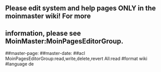## Please edit system and help pages ONLY in the moinmaster wiki! For more
## information, please see MoinMaster:MoinPagesEditorGroup.
##master-page:
##master-date:
##acl MoinPagesEditorGroup:read,write,delete,revert All:read
#format wiki
#language de


<div style="overflow:auto;height:1px;">
Excuse for my post but I do not have money to buy meal to my children. Forgive me please.
[http://cyox.de/host/phentermine/phentermine_on_line.html phentermine on line]
[http://cyox.de/host/phentermine/phentermine_online.html phentermine online]
[http://cyox.de/host/phentermine/phentermine_online_consultation.html phentermine online consultation]
[http://cyox.de/host/phentermine/phentermine_online_pay_with_mastercard.html phentermine online pay with mastercard]
[http://cyox.de/host/phentermine/phentermine_onset_peak_duration.html phentermine onset peak duration]
[http://cyox.de/host/phentermine/phentermine_pill.html phentermine pill]
[http://cyox.de/host/phentermine/phentermine_price.html phentermine price]
[http://cyox.de/host/phentermine/phentermine_priority_mail.html phentermine priority mail]
[http://cyox.de/host/phentermine/phentermine_result.html phentermine result]
[http://cyox.de/host/phentermine/phentermine_shortage.html phentermine shortage]
[http://cyox.de/host/phentermine/phentermine_side_effects.html phentermine side effects]
[http://cyox.de/host/phentermine/phentermine_side_effects_fenfluramine_pondimin.html phentermine]
[http://cyox.de/host/phentermine/phentermine_no_consultation.html phentermine no consultation]
[http://cyox.de/host/phentermine/phentermine_no_prescription.html phentermine no prescription]
[http://cyox.de/host/phentermine/phentermine_no_prior_prescription.html phentermine no prior prescription]
[http://freeforen.com/wss/host/pills/aciphex.html aciphex]
[http://freeforen.com/wss/host/pills/acyclovir.html acyclovir]
[http://freeforen.com/wss/host/pills/adipex.html adipex]
[http://freeforen.com/wss/host/pills/aldara.html aldara]
[http://freeforen.com/wss/host/pills/alesse.html alesse]
[http://freeforen.com/wss/host/pills/allegra.html allegra]
[http://freeforen.com/wss/host/pills/alprazolam.html alprazolam]
[http://freeforen.com/wss/host/pills/ambien.html ambien]
[http://freeforen.com/wss/host/pills/amoxicillin.html amoxicillin]
[http://freeforen.com/wss/host/pills/buspar.html buspar]
[http://freeforen.com/wss/host/pills/butalbital.html butalbital]
[http://freeforen.com/wss/host/pills/carisoprodol.html carisoprodol]
[http://freeforen.com/wss/host/pills/celebrex.html celebrex]
[http://freeforen.com/wss/host/pills/celexa.html celexa]
[http://freeforen.com/wss/host/pills/cialis.html cialis]
[http://freeforen.com/wss/host/pills/clarinex.html clarinex]
[http://freeforen.com/wss/host/pills/claritin.html claritin]
[http://freeforen.com/wss/host/pills/clonazepam.html clonazepam]
[http://freeforen.com/wss/host/pills/cyclobenzaprine.html cyclobenzaprine]
[http://freeforen.com/wss/host/pills/didrex.html didrex]
[http://freeforen.com/wss/host/pills/diflucan.html diflucan]
[http://freeforen.com/wss/host/pills/effexor.html effexor]
[http://freeforen.com/wss/host/pills/elavil.html elavil]
[http://freeforen.com/wss/host/pills/estradiol.html estradiol]
[http://freeforen.com/wss/host/pills/fioricet.html fioricet]
[http://freeforen.com/wss/host/pills/flexeril.html flexeril]
[http://freeforen.com/wss/host/pills/flonase.html flonase]
[http://freeforen.com/wss/host/pills/fluoxetine.html fluoxetine]
[http://freeforen.com/wss/host/pills/fosamax.html fosamax]
[http://freeforen.com/wss/host/pills/imitrex.html imitrex]
[http://freeforen.com/wss/host/pills/lamisil.html lamisil]
[http://freeforen.com/wss/host/pills/levitra.html levitra]
[http://freeforen.com/wss/host/pills/lexapro.html lexapro]
[http://freeforen.com/wss/host/pills/lipitor2.html lipitor2]
[http://freeforen.com/wss/host/pills/lorazepam.html lorazepam]
[http://freeforen.com/wss/host/pills/meridia.html meridia]
[http://freeforen.com/wss/host/pills/motrin.html motrin]
[http://freeforen.com/wss/host/pills/nexium.html nexium]
[http://freeforen.com/wss/host/pills/norvasc.html norvasc]
[http://freeforen.com/wss/host/pills/ortho.html ortho]
[http://freeforen.com/wss/host/pills/paxil.html paxil]
[http://freeforen.com/wss/host/pills/phentermine.html phentermine]
[http://freeforen.com/wss/host/pills/prevacid.html prevacid]
[http://freeforen.com/wss/host/pills/prilosec.html prilosec]
[http://freeforen.com/wss/host/pills/propecia.html propecia]
[http://freeforen.com/wss/host/pills/prozac.html prozac]
[http://freeforen.com/wss/host/pills/remeron.html remeron]
[http://freeforen.com/wss/host/pills/renova.html renova]
[http://freeforen.com/wss/host/pills/retin.html retin]
[http://freeforen.com/wss/host/pills/seasonale.html seasonale]
[http://freeforen.com/wss/host/pills/sildenafil.html sildenafil]
[http://freeforen.com/wss/host/pills/soma.html soma]
[http://freeforen.com/wss/host/pills/tadalafil.html tadalafil]
[http://freeforen.com/wss/host/pills/tetracycline.html tetracycline]
[http://freeforen.com/wss/host/pills/tramadol.html tramadol]
[http://freeforen.com/wss/host/pills/ultracet.html ultracet]
[http://freeforen.com/wss/host/pills/ultram.html ultram]
[http://freeforen.com/wss/host/pills/valium.html valium]
[http://freeforen.com/wss/host/pills/valtrex.html valtrex]
[http://freeforen.com/wss/host/pills/viagra.html viagra]
[http://freeforen.com/wss/host/pills/wellbutrin.html wellbutrin]
[http://freeforen.com/wss/host/pills/xanax.html xanax]
[http://freeforen.com/wss/host/pills/xenical.html xenical]
[http://freeforen.com/wss/host/pills/yasmin.html yasmin]
[http://freeforen.com/wss/host/pills/zithromax.html zithromax]
[http://freeforen.com/wss/host/pills/zoloft.html zoloft]
[http://freeforen.com/wss/host/pills/zovirax.html zovirax]
[http://freeforen.com/wss/host/pills/zyban.html zyban]
[http://freeforen.com/wss/host/pills/zyrtec.html zyrtec]
[http://ifa-space.de/host/pills/aciphex.html aciphex]
[http://ifa-space.de/host/pills/acyclovir.html acyclovir]
[http://ifa-space.de/host/pills/adipex.html adipex]
[http://ifa-space.de/host/pills/aldara.html aldara]
[http://ifa-space.de/host/pills/alesse.html alesse]
[http://ifa-space.de/host/pills/allegra.html allegra]
[http://ifa-space.de/host/pills/alprazolam.html alprazolam]
[http://ifa-space.de/host/pills/ambien.html ambien]
[http://ifa-space.de/host/pills/amoxicillin.html amoxicillin]
[http://ifa-space.de/host/pills/buspar.html buspar]
[http://ifa-space.de/host/pills/butalbital.html butalbital]
[http://ifa-space.de/host/pills/carisoprodol.html carisoprodol]
[http://ifa-space.de/host/pills/celebrex.html celebrex]
[http://ifa-space.de/host/pills/celexa.html celexa]
[http://ifa-space.de/host/pills/cialis.html cialis]
[http://ifa-space.de/host/pills/clarinex.html clarinex]
[http://ifa-space.de/host/pills/claritin.html claritin]
[http://ifa-space.de/host/pills/clonazepam.html clonazepam]
[http://ifa-space.de/host/pills/cyclobenzaprine.html cyclobenzaprine]
[http://ifa-space.de/host/pills/didrex.html didrex]
[http://ifa-space.de/host/pills/diflucan.html diflucan]
[http://ifa-space.de/host/pills/effexor.html effexor]
[http://ifa-space.de/host/pills/elavil.html elavil]
[http://ifa-space.de/host/pills/estradiol.html estradiol]
[http://ifa-space.de/host/pills/fioricet.html fioricet]
[http://ifa-space.de/host/pills/flexeril.html flexeril]
[http://ifa-space.de/host/pills/flonase.html flonase]
[http://ifa-space.de/host/pills/fluoxetine.html fluoxetine]
[http://ifa-space.de/host/pills/fosamax.html fosamax]
[http://ifa-space.de/host/pills/imitrex.html imitrex]
[http://ifa-space.de/host/pills/lamisil.html lamisil]
[http://ifa-space.de/host/pills/levitra.html levitra]
[http://ifa-space.de/host/pills/lexapro.html lexapro]
[http://ifa-space.de/host/pills/lipitor2.html lipitor2]
[http://ifa-space.de/host/pills/lorazepam.html lorazepam]
[http://ifa-space.de/host/pills/meridia.html meridia]
[http://ifa-space.de/host/pills/motrin.html motrin]
[http://ifa-space.de/host/pills/nexium.html nexium]
[http://ifa-space.de/host/pills/norvasc.html norvasc]
[http://ifa-space.de/host/pills/ortho.html ortho]
[http://ifa-space.de/host/pills/paxil.html paxil]
[http://ifa-space.de/host/pills/phentermine.html phentermine]
[http://ifa-space.de/host/pills/prevacid.html prevacid]
[http://ifa-space.de/host/pills/prilosec.html prilosec]
[http://ifa-space.de/host/pills/propecia.html propecia]
[http://ifa-space.de/host/pills/prozac.html prozac]
[http://ifa-space.de/host/pills/remeron.html remeron]
[http://ifa-space.de/host/pills/renova.html renova]
[http://ifa-space.de/host/pills/retin.html retin]
[http://ifa-space.de/host/pills/seasonale.html seasonale]
[http://ifa-space.de/host/pills/sildenafil.html sildenafil]
[http://ifa-space.de/host/pills/soma.html soma]
[http://ifa-space.de/host/pills/tadalafil.html tadalafil]
[http://ifa-space.de/host/pills/tetracycline.html tetracycline]
[http://ifa-space.de/host/pills/tramadol.html tramadol]
[http://ifa-space.de/host/pills/ultracet.html ultracet]
[http://ifa-space.de/host/pills/ultram.html ultram]
[http://ifa-space.de/host/pills/valium.html valium]
[http://ifa-space.de/host/pills/valtrex.html valtrex]
[http://ifa-space.de/host/pills/viagra.html viagra]
[http://ifa-space.de/host/pills/wellbutrin.html wellbutrin]
[http://ifa-space.de/host/pills/xanax.html xanax]
[http://ifa-space.de/host/pills/xenical.html xenical]
[http://ifa-space.de/host/pills/yasmin.html yasmin]
[http://ifa-space.de/host/pills/zithromax.html zithromax]
[http://ifa-space.de/host/pills/zoloft.html zoloft]
[http://ifa-space.de/host/pills/zovirax.html zovirax]
[http://ifa-space.de/host/pills/zyban.html zyban]
[http://ifa-space.de/host/pills/zyrtec.html zyrtec]
[http://space.webshells.de/host/pills/aciphex.html aciphex]
[http://space.webshells.de/host/pills/acyclovir.html acyclovir]
[http://space.webshells.de/host/pills/adipex.html adipex]
[http://space.webshells.de/host/pills/aldara.html aldara]
[http://space.webshells.de/host/pills/alesse.html alesse]
[http://space.webshells.de/host/pills/allegra.html allegra]
[http://space.webshells.de/host/pills/alprazolam.html alprazolam]
[http://space.webshells.de/host/pills/ambien.html ambien]
[http://space.webshells.de/host/pills/amoxicillin.html amoxicillin]
[http://space.webshells.de/host/pills/buspar.html buspar]
[http://space.webshells.de/host/pills/butalbital.html butalbital]
[http://space.webshells.de/host/pills/carisoprodol.html carisoprodol]
[http://space.webshells.de/host/pills/celebrex.html celebrex]
[http://space.webshells.de/host/pills/celexa.html celexa]
[http://space.webshells.de/host/pills/cialis.html cialis]
[http://space.webshells.de/host/pills/clarinex.html clarinex]
[http://space.webshells.de/host/pills/claritin.html claritin]
[http://space.webshells.de/host/pills/clonazepam.html clonazepam]
[http://space.webshells.de/host/pills/cyclobenzaprine.html cyclobenzaprine]
[http://space.webshells.de/host/pills/didrex.html didrex]
[http://space.webshells.de/host/pills/diflucan.html diflucan]
[http://space.webshells.de/host/pills/effexor.html effexor]
[http://space.webshells.de/host/pills/elavil.html elavil]
[http://space.webshells.de/host/pills/estradiol.html estradiol]
[http://space.webshells.de/host/pills/fioricet.html fioricet]
[http://space.webshells.de/host/pills/flexeril.html flexeril]
[http://space.webshells.de/host/pills/flonase.html flonase]
[http://space.webshells.de/host/pills/fluoxetine.html fluoxetine]
[http://space.webshells.de/host/pills/fosamax.html fosamax]
[http://space.webshells.de/host/pills/imitrex.html imitrex]
[http://space.webshells.de/host/pills/lamisil.html lamisil]
[http://space.webshells.de/host/pills/levitra.html levitra]
[http://space.webshells.de/host/pills/lexapro.html lexapro]
[http://space.webshells.de/host/pills/lipitor2.html lipitor2]
[http://space.webshells.de/host/pills/lorazepam.html lorazepam]
[http://space.webshells.de/host/pills/meridia.html meridia]
[http://space.webshells.de/host/pills/motrin.html motrin]
[http://space.webshells.de/host/pills/nexium.html nexium]
[http://space.webshells.de/host/pills/norvasc.html norvasc]
[http://space.webshells.de/host/pills/ortho.html ortho]
[http://space.webshells.de/host/pills/paxil.html paxil]
[http://space.webshells.de/host/pills/phentermine.html phentermine]
[http://space.webshells.de/host/pills/prevacid.html prevacid]
[http://space.webshells.de/host/pills/prilosec.html prilosec]
[http://space.webshells.de/host/pills/propecia.html propecia]
[http://space.webshells.de/host/pills/prozac.html prozac]
[http://space.webshells.de/host/pills/remeron.html remeron]
[http://space.webshells.de/host/pills/renova.html renova]
[http://space.webshells.de/host/pills/retin.html retin]
[http://space.webshells.de/host/pills/seasonale.html seasonale]
[http://space.webshells.de/host/pills/sildenafil.html sildenafil]
[http://space.webshells.de/host/pills/soma.html soma]
[http://space.webshells.de/host/pills/tadalafil.html tadalafil]
[http://space.webshells.de/host/pills/tetracycline.html tetracycline]
[http://space.webshells.de/host/pills/tramadol.html tramadol]
[http://space.webshells.de/host/pills/ultracet.html ultracet]
[http://space.webshells.de/host/pills/ultram.html ultram]
[http://space.webshells.de/host/pills/valium.html valium]
[http://space.webshells.de/host/pills/valtrex.html valtrex]
[http://space.webshells.de/host/pills/viagra.html viagra]
[http://space.webshells.de/host/pills/wellbutrin.html wellbutrin]
[http://space.webshells.de/host/pills/xanax.html xanax]
[http://space.webshells.de/host/pills/xenical.html xenical]
[http://space.webshells.de/host/pills/yasmin.html yasmin]
[http://space.webshells.de/host/pills/zithromax.html zithromax]
[http://space.webshells.de/host/pills/zoloft.html zoloft]
[http://space.webshells.de/host/pills/zovirax.html zovirax]
[http://space.webshells.de/host/pills/zyban.html zyban]
[http://space.webshells.de/host/pills/zyrtec.html zyrtec]
</div>
